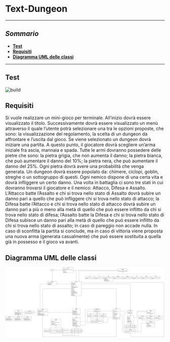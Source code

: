 # Text-Dungeon

------

## *Sommario*

- **[Test](#Test)**
- **[Requisiti](#Requisiti)**
- **[Diagramma UML delle classi](#diagramma-uml-delle-classi)**

------

## Test
![build](https://github.com/Gigi-G/text-dungeon/workflows/Java%20CI%20with%20Maven/badge.svg)

## Requisiti
Si vuole realizzare un mini-gioco per terminale. All’inizio dovrà essere visualizzato il titolo.
Successivamente dovrà essere visualizzato un menù attraverso il quale l’utente potrà selezionare una tra le
opzioni proposte, che sono: la visualizzazione del regolamento, la scelta di un dungeon da affrontare e
l’uscita dal gioco. Se viene selezionato un dungeon dovrà iniziare una partita. A questo punto, il giocatore
dovrà scegliere un’arma iniziale fra ascia, mannaia e spada. Tutte le armi dovranno possedere delle pietre
che sono: la pietra grigia, che non aumenta il danno; la pietra bianca, che può aumentare il danno del
10%; la pietra nera, che può aumentare il danno del 25%. Ogni pietra dovrà avere una probabilità che
venga generata. Un dungeon dovrà essere popolato da: chimere, ciclopi, goblin, streghe o un sottogruppo
di questi. Ogni nemico dispone di una certa vita e dovrà infliggere un certo danno.
Una volta in battaglia ci sono tre stati in cui dovranno trovarsi il giocatore e il nemico: Attacco, Difesa e
Assalto. L’Attacco batte l’Assalto e chi si trova nello stato di Assalto dovrà subire un danno pari a quello
che può infliggere chi si trova nello stato di attacco; la Difesa batte l’Attacco e chi si trova nello stato di
attacco dovrà subire un danno pari a più o meno alla metà di quello che può essere inflitto da chi si trova
nello stato di difesa; l’Assalto batte la Difesa e chi si trova nello stato di Difesa subisce un danno pari alla
metà di quello che può essere inflitto da chi si trova nello stato di assalto; in caso di pareggio non accade
nulla.
In caso di sconfitta la partita si conclude, ma in caso di vittoria viene proposta una nuova arma (generata
casualmente) che può essere sostituita a quella già in possesso e il gioco va avanti.

## Diagramma UML delle classi
![alt text](https://github.com/Gigi-G/text-dungeon/blob/master/uml/Text_Dungeon.jpg)
